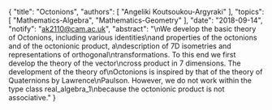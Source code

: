 {
    "title": "Octonions",
    "authors": [
        "Angeliki Koutsoukou-Argyraki"
    ],
    "topics": [
        "Mathematics-Algebra",
        "Mathematics-Geometry"
    ],
    "date": "2018-09-14",
    "notify": "ak2110@cam.ac.uk",
    "abstract": "\nWe develop the basic theory of Octonions, including various identities\nand properties of the octonions and of the octonionic product, a\ndescription of 7D isometries and representations of orthogonal\ntransformations. To this end we first develop the theory of the vector\ncross product in 7 dimensions. The development of the theory of\nOctonions is inspired by that of the theory of Quaternions by Lawrence\nPaulson. However, we do not work within the type class real_algebra_1\nbecause the octonionic product is not associative."
}
